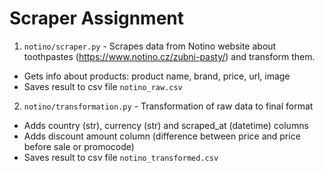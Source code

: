 ﻿# Scraper Assignment
1) `notino/scraper.py` - Scrapes data from Notino website about toothpastes (https://www.notino.cz/zubni-pasty/) and transform them.
 * Gets info about products: product name, brand, price, url, image
 * Saves result to csv file `notino_raw.csv`
2) `notino/transformation.py` - Transformation of raw data to final format
 * Adds country (str), currency (str) and scraped_at (datetime) columns
 * Adds discount amount column (difference between price and price before sale or promocode)
 * Saves result to csv file `notino_transformed.csv`
